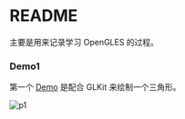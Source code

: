 # README

主要是用来记录学习 OpenGLES 的过程。

### Demo1

第一个 [Demo](https://github.com/AddIcechan/opengleslearning/tree/master/OpenGLES_Demo/OpenGLES_1) 是配合 GLKit 来绘制一个三角形。

![p1](/Users/ADDICE/Documents/Personal/opengleslearning/OpenGLES_Demo/OpenGLES_1/result.png)

